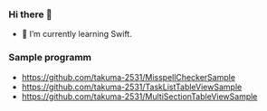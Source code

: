 ### Hi there 👋

- 🌱 I’m currently learning Swift.

### Sample programm

- https://github.com/takuma-2531/MisspellCheckerSample
- https://github.com/takuma-2531/TaskListTableViewSample
- https://github.com/takuma-2531/MultiSectionTableViewSample

<!--
**takuma-2531/takuma-2531** is a ✨ _special_ ✨ repository because its `README.md` (this file) appears on your GitHub profile.

Here are some ideas to get you started:

- 🔭 I’m currently working on ...
- 🌱 I’m currently learning ...
- 👯 I’m looking to collaborate on ...
- 🤔 I’m looking for help with ...
- 💬 Ask me about ...
- 📫 How to reach me: ...
- 😄 Pronouns: ...
- ⚡ Fun fact: ...
-->
